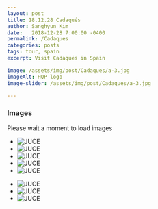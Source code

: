 ```yaml
---
layout: post
title: 18.12.28 Cadaqués 
author: Sanghyun Kim
date:   2018-12-28 7:00:00 -0400
permalink: /Cadaques
categories: posts
tags: tour, spain
excerpt: Visit Cadaqués in Spain

image: /assets/img/post/Cadaques/a-3.jpg
imageAlt: HQP logo
image-slider: /assets/img/post/Cadaques/a-3.jpg

---
```

### Images
Please wait a moment to load images

<div class="row projects-display">
    <div class="flexslider">
        <ul class="slides">
	  			<li>
					<div class="images">
						<img alt="JUCE" src="{{ site.url }}/assets/img/post/Cadaques/a-0.jpg">
					</div>
        		</li>
				<li>  
					<div class="images">
						<img alt="JUCE" src="{{ site.url }}/assets/img/post/Cadaques/a-1.jpg">
					</div>
				</li>  
				<li>  
					<div class="images">
						<img alt="JUCE" src="{{ site.url }}/assets/img/post/Cadaques/a-2.jpg">
					</div>
				</li>
								<li>  
					<div class="images">
						<img alt="JUCE" src="{{ site.url }}/assets/img/post/Cadaques/a-3.jpg">
					</div>
				</li>  
								<li>  
					<div class="images">
						<img alt="JUCE" src="{{ site.url }}/assets/img/post/Cadaques/a-4.jpg">
					</div>
				</li>  
			</ul>
    </div>
</div>
<div class="row projects-display">
    <div class="flexslider">
        <ul class="slides">
	  			<li>
					<div class="images">
						<img alt="JUCE" src="{{ site.url }}/assets/img/post/Cadaques/a-5.jpg">
					</div>
        		</li>
				<li>  
					<div class="images">
						<img alt="JUCE" src="{{ site.url }}/assets/img/post/Cadaques/a-6.jpg"  >
					</div>
				</li>  
				<li>  
					<div class="images">
						<img alt="JUCE" src="{{ site.url }}/assets/img/post/Cadaques/a-7.jpg">
					</div>
				</li>
			</ul>
    </div>
</div>